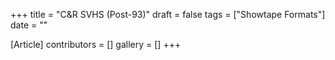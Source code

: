 +++
title = "C&R SVHS (Post-93)"
draft = false
tags = ["Showtape Formats"]
date = ""

[Article]
contributors = []
gallery = []
+++